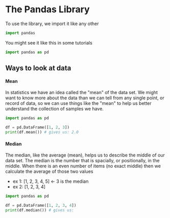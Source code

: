 # The Pandas Library

To use the library, we import it like
any other
```python
import pandas
```

You might see it like this in some tutorials
```python
import pandas as pd
```

## Ways to look at data
#### Mean
In statistics we have an idea called the "mean"
of the data set. We might want to know more about the data than we can tell from any single point, or record of data, so we can use things like the "mean" to help us better understand the collection of samples we have.
```python
import pandas as pd

df = pd.DataFrame([1, 2, 3])
print(df.mean()) # gives us: 2.0
```

#### Median
The median, like the average (mean), helps us to describe the middle of our data set. The median is the number that is spacially, or positionally, in the middle. When there is
an even number of items (no exact middle)
then we calculate the average of those two
values

- ex 1: [1, 2, 3, 4, 5] <- 3 is the median
- ex 2: [1, 2, 3, 4]

```python
import pandas as pd

df = pd.DataFrame([1, 2, 3, 4])
print(df.median()) # gives us: 
```